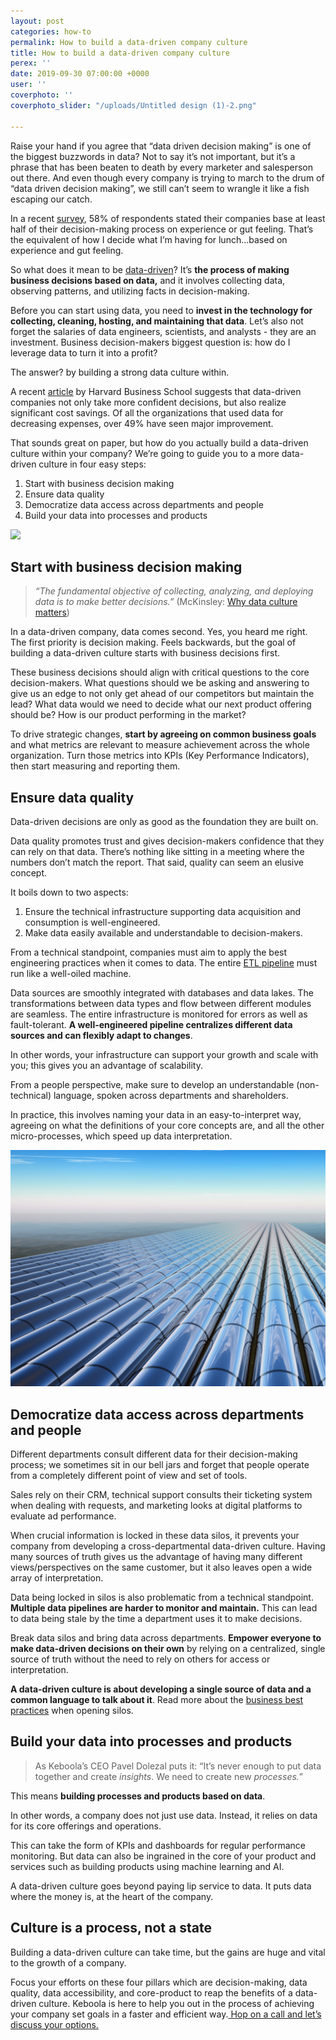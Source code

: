 ```yaml
---
layout: post
categories: how-to
permalink: How to build a data-driven company culture
title: How to build a data-driven company culture
perex: ''
date: 2019-09-30 07:00:00 +0000
user: ''
coverphoto: ''
coverphoto_slider: "/uploads/Untitled design (1)-2.png"

---
```

Raise your hand if you agree that “data driven decision making” is one of the biggest buzzwords in data? Not to say it’s not important, but it’s a phrase that has been beaten to death by every marketer and salesperson out there. And even though every company is trying to march to the drum of “data driven decision making”, we still can’t seem to wrangle it like a fish escaping our catch.

In a recent [survey](https://bi-survey.com/data-driven-decision-making-business), 58% of respondents stated their companies base at least half of their decision-making process on experience or gut feeling. That’s the equivalent of how I decide what I’m having for lunch...based on experience and gut feeling.

So what does it mean to be [data-driven](https://www.northeastern.edu/graduate/blog/data-driven-decision-making/)? It’s **the process of making business decisions based on data,** and it involves collecting data, observing patterns, and utilizing facts in decision-making.

Before you can start using data, you need to **invest in the technology for collecting, cleaning, hosting, and maintaining that data**. Let’s also not forget the salaries of data engineers, scientists, and analysts - they are an investment. Business decision-makers biggest question is: how do I leverage data to turn it into a profit?

  
The answer? by building a strong data culture within.

  
A recent [article](https://online.hbs.edu/blog/post/data-driven-decision-making) by Harvard Business School suggests that data-driven companies not only take more confident decisions, but also realize significant cost savings. Of all the organizations that used data for decreasing expenses, over 49% have seen major improvement.

That sounds great on paper, but how do you actually build a data-driven culture within your company? We’re going to guide you to a more data-driven culture in four easy steps:

1. Start with business decision making
2. Ensure data quality
3. Democratize data access across departments and people
4. Build your data into processes and products

  
![](/uploads/AdobeStock_234031139.jpeg)

## <h2>Start with business decision making</h2>

> _“The fundamental objective of collecting, analyzing, and deploying data is to make better decisions.”_ (McKinsley: [Why data culture matters](https://www.mckinsey.com/business-functions/mckinsey-analytics/our-insights/why-data-culture-matters))

  
In a data-driven company, data comes second. Yes, you heard me right. The first priority is decision making. Feels backwards, but the goal of building a data-driven culture starts with business decisions first.

These business decisions should align with critical questions to the core decision-makers. What questions should we be asking and answering to give us an edge to not only get ahead of our competitors but maintain the lead? What data would we need to decide what our next product offering should be? How is our product performing in the market?

To drive strategic changes, **start by agreeing on common business goals** and what metrics are relevant to measure achievement across the whole organization. Turn those metrics into KPIs (Key Performance Indicators), then start measuring and reporting them.

## <h2>Ensure data quality</h2>

Data-driven decisions are only as good as the foundation they are built on.

Data quality promotes trust and gives decision-makers confidence that they can rely on that data. There’s nothing like sitting in a meeting where the numbers don’t match the report. That said, quality can seem an elusive concept.

It boils down to two aspects:

1. Ensure the technical infrastructure supporting data acquisition and consumption is well-engineered.
2. Make data easily available and understandable to decision-makers.

  
From a technical standpoint, companies must aim to apply the best engineering practices when it comes to data. The entire [ETL pipeline](https://www.guru99.com/etl-extract-load-process.html) must run like a well-oiled machine.

Data sources are smoothly integrated with databases and data lakes. The transformations between data types and flow between different modules are seamless. The entire infrastructure is monitored for errors as well as fault-tolerant. **A well-engineered pipeline centralizes different data sources and can flexibly adapt to changes**.

In other words, your infrastructure can support your growth and scale with you; this gives you an advantage of scalability.

From a people perspective, make sure to develop an understandable (non-technical) language, spoken across departments and shareholders.

In practice, this involves naming your data in an easy-to-interpret way, agreeing on what the definitions of your core concepts are, and all the other micro-processes, which speed up data interpretation.

![](/uploads/AdobeStock_30573757.jpeg)

## <h2>Democratize data access across departments and people</h2>

Different departments consult different data for their decision-making process; we sometimes sit in our bell jars and forget that people operate from a completely different point of view and set of tools.

Sales rely on their CRM, technical support consults their ticketing system when dealing with requests, and marketing looks at digital platforms to evaluate ad performance.

When crucial information is locked in these data silos, it prevents your company from developing a cross-departmental data-driven culture. Having many sources of truth gives us the advantage of having many different views/perspectives on the same customer, but it also leaves open a wide array of interpretation.

Data being locked in silos is also problematic from a technical standpoint. **Multiple data pipelines are harder to monitor and maintain.** This can lead to data being stale by the time a department uses it to make decisions.

Break data silos and bring data across departments. **Empower everyone to make data-driven decisions on their own** by relying on a centralized, single source of truth without the need to rely on others for access or interpretation.

**A data-driven culture is about developing a single source of data and a common language to talk about it**. Read more about the [business best practices](https://blog.keboola.com/opening-silos-the-only-way-to-achieve-company-goals) when opening silos.

## <h2>Build your data into processes and products</h2>

>   
> As Keboola’s CEO Pavel Dolezal puts it: “It’s never enough to put data together and create _insights_. We need to create new _processes._”

  
This means **building processes and products based on data**.

In other words, a company does not just use data. Instead, it relies on data for its core offerings and operations.

This can take the form of KPIs and dashboards for regular performance monitoring. But data can also be ingrained in the core of your product and services such as building products using machine learning and AI.

A data-driven culture goes beyond paying lip service to data. It puts data where the money is, at the heart of the company.

## <h2>Culture is a process, not a state</h2>

Building a data-driven culture can take time, but the gains are huge and vital to the growth of a company.

Focus your efforts on these four pillars which are decision-making, data quality, data accessibility, and core-product to reap the benefits of a data-driven culture. Keboola is here to help you out in the process of achieving your company set goals in a faster and efficient way.[ Hop on a call and let’s discuss your options.](https://www.keboola.com/request-demo)
